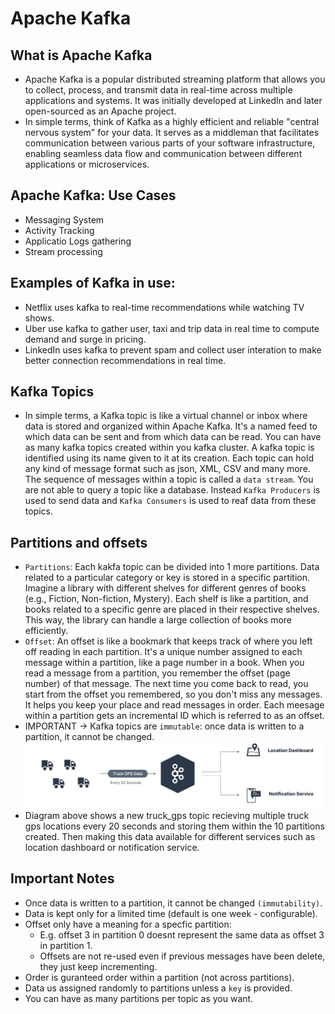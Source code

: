# Apache Kafka 

## What is Apache Kafka 
- Apache Kafka is a popular distributed streaming platform that allows you to collect, process, and transmit data in real-time across multiple applications and systems. It was initially developed at LinkedIn and later open-sourced as an Apache project.
- In simple terms, think of Kafka as a highly efficient and reliable "central nervous system" for your data. It serves as a middleman that facilitates communication between various parts of your software infrastructure, enabling seamless data flow and communication between different applications or microservices.

## Apache Kafka: Use Cases
- Messaging System
- Activity Tracking
- Applicatio Logs gathering
- Stream processing

## Examples of Kafka in use:
- Netflix uses kafka to real-time recommendations while watching TV shows.
- Uber use kafka to gather user, taxi and trip data in real time to compute demand and surge in pricing.
- LinkedIn uses kafka to prevent spam and collect user interation to make better connection recommendations in real time.

## Kafka Topics
- In simple terms, a Kafka topic is like a virtual channel or inbox where data is stored and organized within Apache Kafka. It's a named feed to which data can be sent and from which data can be read. You can have as many kafka topics created within you kafka cluster. A kafka topic is identified using its name given to it at its creation. Each topic can hold any kind of message format such as json, XML, CSV and many more. The sequence of messages within a topic is called a `data stream`. You are not able to query a topic like a database. Instead `Kafka Producers` is used to send data and `Kafka Consumers` is used to reaf data from these topics.

## Partitions and offsets
- `Partitions`: Each kakfa topic can be divided into 1 more partitions. Data related to a particular category or key is stored in a specific partition. Imagine a library with different shelves for different genres of books (e.g., Fiction, Non-fiction, Mystery). Each shelf is like a partition, and books related to a specific genre are placed in their respective shelves. This way, the library can handle a large collection of books more efficiently.
- `Offset`: An offset is like a bookmark that keeps track of where you left off reading in each partition. It's a unique number assigned to each message within a partition, like a page number in a book. When you read a message from a partition, you remember the offset (page number) of that message. The next time you come back to read, you start from the offset you remembered, so you don't miss any messages. It helps you keep your place and read messages in order. Each meesage within a partition gets an incremental ID which is referred to as an offset.
- IMPORTANT -> Kafka topics are `immutable`: once data is written to a partition, it cannot be changed.
![](./Images/truck_gps_kafka.png)
- Diagram above shows a new truck_gps topic recieving multiple truck gps locations every 20 seconds and storing them within the 10 partitions created. Then making this data available for different services such as location dashboard or notification service. 

## Important Notes
- Once data is written to a partition, it cannot be changed `(immutability)`.
- Data is kept only for a limited time (default is one week - configurable).
- Offset only have a meaning for a specfic partition:
    - E.g. offset 3 in partition 0 doesnt represent the same data as offset 3 in partition 1.
    - Offsets are not re-used even if previous messages have been delete, they just keep incrementing.
- Order is guranteed order within a partition (not across partitions).
- Data us assigned randomly to partitions unless a `key` is provided.
- You can have as many partitions per topic as you want.